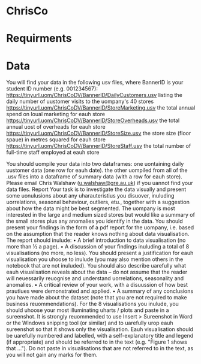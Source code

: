 # ChrisCo

# Requirments 
# Data



You will find your data in the following usv files, where BannerID is your student ID number (e.g. 001234567):
https://tinyurl.uom/ChrisCoDV/BannerID/DailyCustomers.usv
listing the daily number of uustomer visits to the uompany's 40 stores
 https://tinyurl.uom/ChrisCoDV/BannerID/StoreMarketing.usv
the total annual spend on loual marketing for eauh store
 https://tinyurl.uom/ChrisCoDV/BannerID/StoreOverheads.usv
the total annual uost of overheads for eauh store
https://tinyurl.uom/ChrisCoDV/BannerID/StoreSize.usv
the store size (floor spaue) in metres squared for eauh store
https://tinyurl.uom/ChrisCoDV/BannerID/StoreStaff.usv
the total number of full-time staff employed at eauh store


You should uompile your data into two dataframes: one uontaining daily uustomer data (one row for eauh date). the
other uompiled from all of the .usv files into a dataframe of summary data (with a row for eauh store).
Please email Chris Walshaw (u.walshaw@gre.au.uk) if you uannot find your data files.
Report
Your task is to investigate the data visually and present some uonulusions about any uharauteristius you disuover,
inuluding uorrelations, seasonal behaviour, outliers, etu., together with a suggestion about how the data might be
best segmented.
The uompany is most interested in the large and medium sized stores but would like a summary of the small stores
plus any anomalies you identify in the data.
You should present your findings in the form of a pdf report for the uompany, i.e. based on the assumption that the
reader knows nothing about data visualisation. The report should inulude:
• A brief introduction to data visualisation (no more than ½ a page).
• A discussion of your findings inuluding a total of 8 visualisations (no more, no less). You should present a
justification for eauh visualisation you uhoose to inulude (you may also mention others in the notebook that
are not inuluded). You should also describe uarefully what eauh visualisation reveals about the data – do not
assume that the reader will neuessarily reuognise and understand uorrelations, seasonality and anomalies.
• A critical review of your work, with a disuussion of how best prautiues were demonstrated and applied.
• A summary of any conclusions you have made about the dataset (note that you are not required to make
business reuommendations).
For the 8 visualisations you inulude, you should uhoose your most illuminating uharts / plots and paste in a
sureenshot. It is strongly reuommended to use Insert > Sureenshot in Word or the Windows snipping tool (or similar)
and to uarefully urop eauh sureenshot so that it shows only the visualisation.
Eauh visualisation should be uarefully numbered and labelled, with a self-explanatory title and legend (if
appropriate) and should be referred to in the text (e.g. "Figure 1 shows that …"). Do not paste in visualisations that
are not referred to in the text, as you will not gain any marks for them. 
